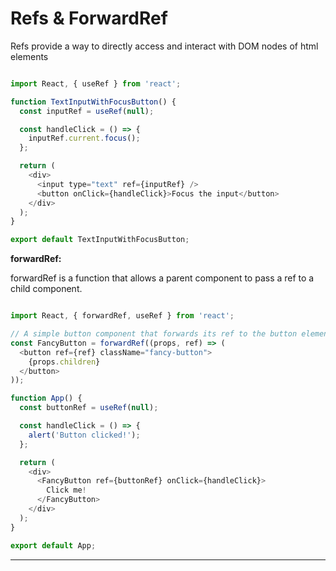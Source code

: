# Refs & ForwardRef

Refs provide a way to directly access and interact with DOM nodes of html elements

```js

import React, { useRef } from 'react';

function TextInputWithFocusButton() {
  const inputRef = useRef(null);

  const handleClick = () => {
    inputRef.current.focus();
  };

  return (
    <div>
      <input type="text" ref={inputRef} />
      <button onClick={handleClick}>Focus the input</button>
    </div>
  );
}

export default TextInputWithFocusButton;


```

**forwardRef:**

forwardRef is a function that allows a parent component to pass a ref to a child component.

```js

import React, { forwardRef, useRef } from 'react';

// A simple button component that forwards its ref to the button element
const FancyButton = forwardRef((props, ref) => (
  <button ref={ref} className="fancy-button">
    {props.children}
  </button>
));

function App() {
  const buttonRef = useRef(null);

  const handleClick = () => {
    alert('Button clicked!');
  };

  return (
    <div>
      <FancyButton ref={buttonRef} onClick={handleClick}>
        Click me!
      </FancyButton>
    </div>
  );
}

export default App;

```


<hr>